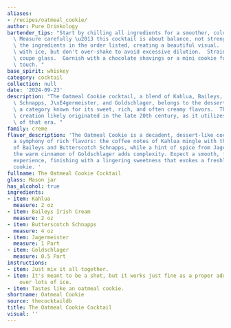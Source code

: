```yaml
---
aliases:
- /recipes/oatmeal_cookie/
author: Pure Drinkology
bartender_tips: "Start by chilling all ingredients for a smoother, colder drink. \
  \ Measure carefully \u2013 this cocktail is about balance, not strength.  Layer\
  \ the ingredients in the order listed, creating a beautiful visual.  Shake well\
  \ with ice, but don't over-shake to avoid excessive dilution.  Strain into a chilled\
  \ coupe glass.  Garnish with a chocolate shavings or a mini cookie for a playful\
  \ touch. "
base_spirit: whiskey
category: cocktail
collection: null
date: '2024-09-23'
description: "The Oatmeal Cookie cocktail, a blend of Kahlua, Baileys, Butterscotch\
  \ Schnapps, J\xE4germeister, and Goldschlager, belongs to the dessert cocktail family,\
  \ a category known for its sweet, rich, and often creamy flavors.  This particular\
  \ creation likely originated in the late 20th century, as it utilizes popular liqueurs\
  \ of that era. "
family: creme
flavor_description: 'The Oatmeal Cookie is a decadent, dessert-like cocktail. It''s
  a symphony of rich flavors: the coffee notes of Kahlua mingle with the creamy sweetness
  of Baileys and Butterscotch Schnapps, while a hint of spice from Jagermeister and
  the warm cinnamon of Goldschlager adds complexity. Expect a smooth, full-bodied
  experience, finishing with a lingering sweetness that evokes a freshly baked oatmeal
  cookie. '
fullname: The Oatmeal Cookie Cocktail
glass: Mason jar
has_alcohol: true
ingredients:
- item: Kahlua
  measure: 2 oz
- item: Baileys Irish Cream
  measure: 2 oz
- item: Butterscotch Schnapps
  measure: 4 oz
- item: Jagermeister
  measure: 1 Part
- item: Goldschlager
  measure: 0.5 Part
instructions:
- item: Just mix it all together.
- item: It's meant to be a shot, but it works just fine as a proper adult-sized drink
    over lots of ice.
- item: Tastes like an oatmeal cookie.
shortname: Oatmeal Cookie
source: thecocktaildb
title: The Oatmeal Cookie Cocktail
visual: ''
---
```



